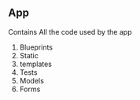 App
---
Contains All the code used by the app
1. Blueprints
2. Static
3. templates
4. Tests
5. Models
6. Forms